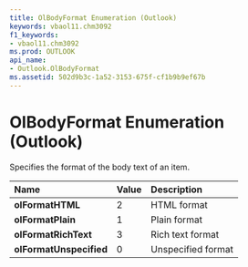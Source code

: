 ```yaml
---
title: OlBodyFormat Enumeration (Outlook)
keywords: vbaol11.chm3092
f1_keywords:
- vbaol11.chm3092
ms.prod: OUTLOOK
api_name:
- Outlook.OlBodyFormat
ms.assetid: 502d9b3c-1a52-3153-675f-cf1b9b9ef67b
---
```



# OlBodyFormat Enumeration (Outlook)

Specifies the format of the body text of an item.



|**Name**|**Value**|**Description**|
|:-----|:-----|:-----|
| **olFormatHTML**|2|HTML format|
| **olFormatPlain**|1|Plain format|
| **olFormatRichText**|3|Rich text format|
| **olFormatUnspecified**|0|Unspecified format|

